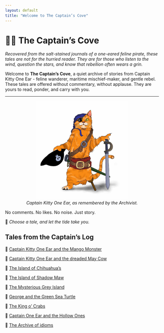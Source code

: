 ```yaml
---
layout: default
title: "Welcome to The Captain’s Cove"
---
```

# 🏴‍☠️ The Captain’s Cove

*Recovered from the salt-stained journals of a one-eared feline pirate, these tales are not for the hurried reader. They are for those who listen to the wind, question the stars, and know that rebellion often wears a grin.*

Welcome to **The Captain’s Cove**, a quiet archive of stories from Captain Kitty One Ear - feline wanderer, maritime mischief-maker, and gentle rebel. These tales are offered without commentary, without applause. They are yours to read, ponder, and carry with you.

<hr>

<p align="center">
  <img src="banner.jpg" alt="Captain Kitty One Ear" width="300"><br>
  <em>Captain Kitty One Ear, as remembered by the Archivist.</em>
</p>

No comments. No likes. No noise. Just story.

🐾 *Choose a tale, and let the tide take you.*


## Tales from the Captain’s Log

🐾 [Captain Kitty One Ear and the Mango Monster](mango-monster)


🐾 [Captain Kitty One Ear and the dreaded May Cow](the-may-cow)


🐾 [The Island of Chihuahua’s](The-Island-of-Chihuahuas)


🐾 [The Island of Shadow Maw](Island-of-Shadow-Maw.md)


🐾 [The Mysterious Grey Island](Mysterious-Grey-Island.md)


🐾 [George and the Green Sea Turtle](Green-Sea-Turtle.md)


🐾 [The King o’ Crabs](King-o-Crabs.md)


🐾 [Captain One Ear and the Hollow Ones](Hollow-creatures.md)


🐾 [The Archive of idioms](Archive-of-Idioms.md)
